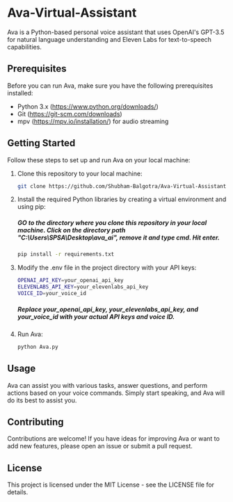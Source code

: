 # Ava-Virtual-Assistant

Ava is a Python-based personal voice assistant that uses OpenAI's GPT-3.5 for natural language understanding and Eleven Labs for text-to-speech capabilities.

## Prerequisites

Before you can run Ava, make sure you have the following prerequisites installed:

- Python 3.x (https://www.python.org/downloads/)
- Git (https://git-scm.com/downloads)
- mpv (https://mpv.io/installation/) for audio streaming

## Getting Started

Follow these steps to set up and run Ava on your local machine:

1. Clone this repository to your local machine:

   ```bash
   git clone https://github.com/Shubham-Balgotra/Ava-Virtual-Assistant.git

2. Install the required Python libraries by creating a virtual environment and using pip:

   ##### GO to the directory where you clone this repository in your local machine. Click on the directory path "C:\Users\SPSA\Desktop\ava_ai", remove it and type cmd. Hit enter.
   
   ```bash
   pip install -r requirements.txt
   ```

3. Modify the .env file in the project directory with your API keys:

   ```bash
   OPENAI_API_KEY=your_openai_api_key
   ELEVENLABS_API_KEY=your_elevenlabs_api_key
   VOICE_ID=your_voice_id
   ```
   ##### Replace your_openai_api_key, your_elevenlabs_api_key, and your_voice_id with your actual API keys and voice ID.

4. Run Ava:

   ```bash
   python Ava.py
   ```

## Usage
Ava can assist you with various tasks, answer questions, and perform actions based on your voice commands. Simply start speaking, and Ava will do its best to assist you.

## Contributing
Contributions are welcome! If you have ideas for improving Ava or want to add new features, please open an issue or submit a pull request.

## License
This project is licensed under the MIT License - see the LICENSE file for details.
